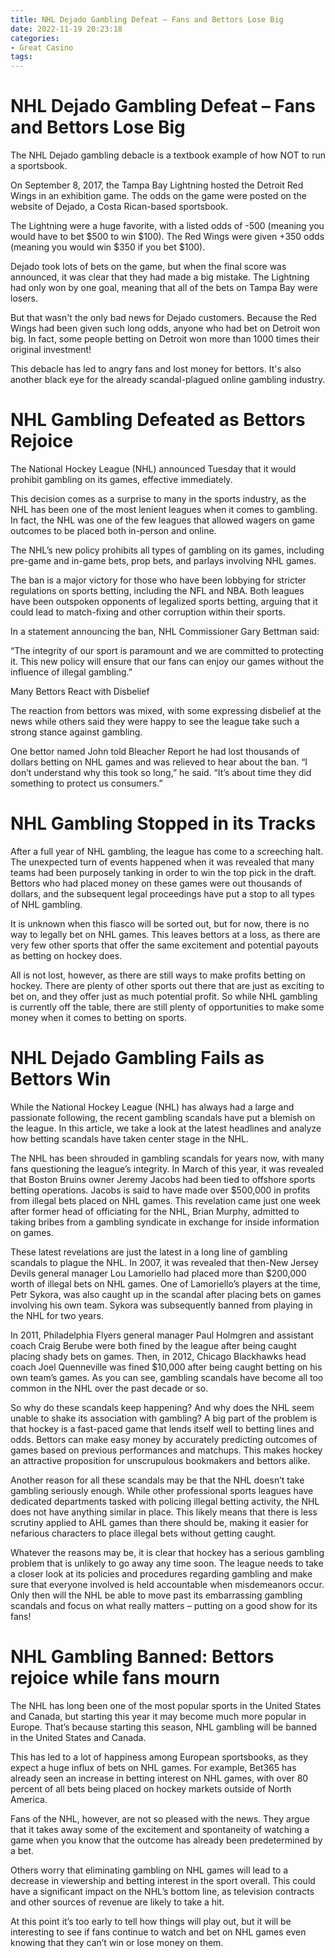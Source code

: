 ```yaml
---
title: NHL Dejado Gambling Defeat – Fans and Bettors Lose Big
date: 2022-11-19 20:23:18
categories:
- Great Casino
tags:
---
```



#  NHL Dejado Gambling Defeat – Fans and Bettors Lose Big

The NHL Dejado gambling debacle is a textbook example of how NOT to run a sportsbook.

On September 8, 2017, the Tampa Bay Lightning hosted the Detroit Red Wings in an exhibition game. The odds on the game were posted on the website of Dejado, a Costa Rican-based sportsbook.

The Lightning were a huge favorite, with a listed odds of -500 (meaning you would have to bet $500 to win $100). The Red Wings were given +350 odds (meaning you would win $350 if you bet $100).

Dejado took lots of bets on the game, but when the final score was announced, it was clear that they had made a big mistake. The Lightning had only won by one goal, meaning that all of the bets on Tampa Bay were losers.

But that wasn't the only bad news for Dejado customers. Because the Red Wings had been given such long odds, anyone who had bet on Detroit won big. In fact, some people betting on Detroit won more than 1000 times their original investment!

This debacle has led to angry fans and lost money for bettors. It's also another black eye for the already scandal-plagued online gambling industry.

#  NHL Gambling Defeated as Bettors Rejoice

The National Hockey League (NHL) announced Tuesday that it would prohibit gambling on its games, effective immediately.

This decision comes as a surprise to many in the sports industry, as the NHL has been one of the most lenient leagues when it comes to gambling. In fact, the NHL was one of the few leagues that allowed wagers on game outcomes to be placed both in-person and online.

The NHL’s new policy prohibits all types of gambling on its games, including pre-game and in-game bets, prop bets, and parlays involving NHL games.

The ban is a major victory for those who have been lobbying for stricter regulations on sports betting, including the NFL and NBA. Both leagues have been outspoken opponents of legalized sports betting, arguing that it could lead to match-fixing and other corruption within their sports.

In a statement announcing the ban, NHL Commissioner Gary Bettman said:

“The integrity of our sport is paramount and we are committed to protecting it. This new policy will ensure that our fans can enjoy our games without the influence of illegal gambling.”

Many Bettors React with Disbelief

The reaction from bettors was mixed, with some expressing disbelief at the news while others said they were happy to see the league take such a strong stance against gambling.

One bettor named John told Bleacher Report he had lost thousands of dollars betting on NHL games and was relieved to hear about the ban. “I don’t understand why this took so long,” he said. “It’s about time they did something to protect us consumers.”

#  NHL Gambling Stopped in its Tracks

After a full year of NHL gambling, the league has come to a screeching halt. The unexpected turn of events happened when it was revealed that many teams had been purposely tanking in order to win the top pick in the draft. Bettors who had placed money on these games were out thousands of dollars, and the subsequent legal proceedings have put a stop to all types of NHL gambling.

It is unknown when this fiasco will be sorted out, but for now, there is no way to legally bet on NHL games. This leaves bettors at a loss, as there are very few other sports that offer the same excitement and potential payouts as betting on hockey does.

All is not lost, however, as there are still ways to make profits betting on hockey. There are plenty of other sports out there that are just as exciting to bet on, and they offer just as much potential profit. So while NHL gambling is currently off the table, there are still plenty of opportunities to make some money when it comes to betting on sports.

#  NHL Dejado Gambling Fails as Bettors Win

While the National Hockey League (NHL) has always had a large and passionate following, the recent gambling scandals have put a blemish on the league. In this article, we take a look at the latest headlines and analyze how betting scandals have taken center stage in the NHL.

The NHL has been shrouded in gambling scandals for years now, with many fans questioning the league’s integrity. In March of this year, it was revealed that Boston Bruins owner Jeremy Jacobs had been tied to offshore sports betting operations. Jacobs is said to have made over $500,000 in profits from illegal bets placed on NHL games. This revelation came just one week after former head of officiating for the NHL, Brian Murphy, admitted to taking bribes from a gambling syndicate in exchange for inside information on games.

These latest revelations are just the latest in a long line of gambling scandals to plague the NHL. In 2007, it was revealed that then-New Jersey Devils general manager Lou Lamoriello had placed more than $200,000 worth of illegal bets on NHL games. One of Lamoriello’s players at the time, Petr Sykora, was also caught up in the scandal after placing bets on games involving his own team. Sykora was subsequently banned from playing in the NHL for two years.

In 2011, Philadelphia Flyers general manager Paul Holmgren and assistant coach Craig Berube were both fined by the league after being caught placing shady bets on games. Then, in 2012, Chicago Blackhawks head coach Joel Quenneville was fined $10,000 after being caught betting on his own team’s games. As you can see, gambling scandals have become all too common in the NHL over the past decade or so.

So why do these scandals keep happening? And why does the NHL seem unable to shake its association with gambling? A big part of the problem is that hockey is a fast-paced game that lends itself well to betting lines and odds. Bettors can make easy money by accurately predicting outcomes of games based on previous performances and matchups. This makes hockey an attractive proposition for unscrupulous bookmakers and bettors alike.

Another reason for all these scandals may be that the NHL doesn’t take gambling seriously enough. While other professional sports leagues have dedicated departments tasked with policing illegal betting activity, the NHL does not have anything similar in place. This likely means that there is less scrutiny applied to AHL games than there should be, making it easier for nefarious characters to place illegal bets without getting caught.

Whatever the reasons may be, it is clear that hockey has a serious gambling problem that is unlikely to go away any time soon. The league needs to take a closer look at its policies and procedures regarding gambling and make sure that everyone involved is held accountable when misdemeanors occur. Only then will the NHL be able to move past its embarrassing gambling scandals and focus on what really matters – putting on a good show for its fans!

#  NHL Gambling Banned: Bettors rejoice while fans mourn

The NHL has long been one of the most popular sports in the United States and Canada, but starting this year it may become much more popular in Europe. That’s because starting this season, NHL gambling will be banned in the United States and Canada.

This has led to a lot of happiness among European sportsbooks, as they expect a huge influx of bets on NHL games. For example, Bet365 has already seen an increase in betting interest on NHL games, with over 80 percent of all bets being placed on hockey markets outside of North America.

Fans of the NHL, however, are not so pleased with the news. They argue that it takes away some of the excitement and spontaneity of watching a game when you know that the outcome has already been predetermined by a bet.

Others worry that eliminating gambling on NHL games will lead to a decrease in viewership and betting interest in the sport overall. This could have a significant impact on the NHL’s bottom line, as television contracts and other sources of revenue are likely to take a hit.

At this point it’s too early to tell how things will play out, but it will be interesting to see if fans continue to watch and bet on NHL games even knowing that they can’t win or lose money on them.